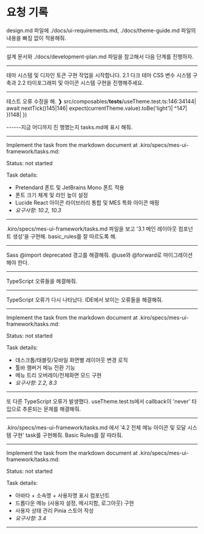 # 요청 기록

design.md 파일에 ./docs/ui-requirements.md, ./docs/theme-guide.md 파일의 내용을 빠짐 없이 적용해줘.

------

설계 문서와 ./docs/development-plan.md 파일을 참고해서 다음 단계를 진행하자.

------
테마 시스템 및
 디자인 토큰 구현 작업을 시작합니다. 2.1 다크 테마 CSS 변수 시스템 구축과 2.2 타이포그래피 및 아이콘 시스템 구현을 진행해주세요.

------
테스트 오류 수정을 해. ❯ src/composables/__tests__/useTheme.test.ts:146:34144|       await nextTick()145|146|       expect(currentTheme.value).toBe('light')|                                  ^147|     })148|   })

------지금 어디까지 진
행했는지 tasks.md에 표시 해줘.

------

Implement the task from the markdown document at .kiro/specs/mes-ui-framework/tasks.md:
        
<task title="2.2 타이포그래피 및 아이콘 시스템 구현">

Status: not started

Task details:
- Pretendard 폰트 및 JetBrains Mono 폰트 적용
- 폰트 크기 체계 및 라인 높이 설정
- Lucide React 아이콘 라이브러리 통합 및 MES 특화 아이콘 매핑
- _요구사항: 10.2, 10.3_

</task>

------

.kiro/specs/mes-ui-framework/tasks.md 파일을 보고 '3.1 메인 레이아웃 컴포넌트 생성'을 구현해. basic_rules를 잘 따르도록 해.

------

Sass @import deprecated 경고를 해결해줘. @use와 @forward로 마이그레이션 해야 한다.

------

TypeScript 오류들을 해결해줘.

------

TypeScript 오류가 다시 나타났다. IDE에서 보이는 오류들을 해결해줘.

------

Implement the task from the markdown document at .kiro/specs/mes-ui-framework/tasks.md:
        
<task title="3.2 반응형 레이아웃 동작 구현">

Status: not started

Task details:
- 데스크톱/태블릿/모바일 화면별 레이아웃 변경 로직
- 툴바 햄버거 메뉴 전환 기능
- 메뉴 트리 오버레이/전체화면 모드 구현
- _요구사항: 2.2, 8.3_

</task>

------

또 다른 TypeScript 오류가 발생했다. useTheme.test.ts에서 callback이 'never' 타입으로 추론되는 문제를 해결해줘.

------

.kiro/specs/mes-ui-framework/tasks.md 에서 '4.2 전체 메뉴 아이콘 및 모달 시스템 구현' task를 구현해줘. Basic Rules를 잘 따라줘.

------

Implement the task from the markdown document at .kiro/specs/mes-ui-framework/tasks.md:
        
<task title="4.3 사용자 정보 드롭다운 메뉴 구현">

Status: not started

Task details:
- 아바타 + 소속명 + 사용자명 표시 컴포넌트
- 드롭다운 메뉴 (사용자 설정, 메시지함, 로그아웃) 구현
- 사용자 상태 관리 Pinia 스토어 작성
- _요구사항: 3.4_

</task>

------